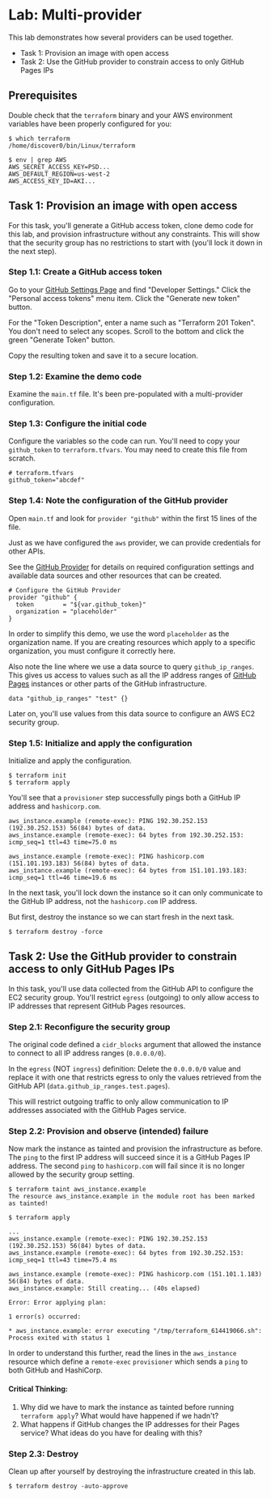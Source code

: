 # Lab: Multi-provider

This lab demonstrates how several providers can be used together.

- Task 1: Provision an image with open access
- Task 2: Use the GitHub provider to constrain access to only GitHub Pages IPs

## Prerequisites

Double check that the `terraform` binary and your AWS environment variables have been properly configured for you:

    $ which terraform
    /home/discover0/bin/Linux/terraform

    $ env | grep AWS
    AWS_SECRET_ACCESS_KEY=PSD...
    AWS_DEFAULT_REGION=us-west-2
    AWS_ACCESS_KEY_ID=AKI...

## Task 1: Provision an image with open access

For this task, you'll generate a GitHub access token, clone demo code for this lab, and provision infrastructure without any constraints. This will show that the security group has no restrictions to start with (you'll lock it down in the next step).

### Step 1.1: Create a GitHub access token

Go to your [GitHub Settings Page](https://github.com/settings/tokens) and find "Developer Settings." Click the "Personal access tokens" menu item. Click the "Generate new token" button.

For the "Token Description", enter a name such as "Terraform 201 Token". You don't need to select any scopes. Scroll to the bottom and click the green "Generate Token" button.

Copy the resulting token and save it to a secure location.

### Step 1.2: Examine the demo code

Examine the `main.tf` file.  It's been pre-populated with a multi-provider configuration.

### Step 1.3: Configure the initial code

Configure the variables so the code can run. You'll need to copy your `github_token` to `terraform.tfvars`. You may need to create this file from scratch.

    # terraform.tfvars
    github_token="abcdef"

### Step 1.4: Note the configuration of the GitHub provider

Open `main.tf` and look for `provider "github"` within the first 15 lines of the file.

Just as we have configured the `aws` provider, we can provide credentials for other APIs.

See the [GitHub Provider](https://www.terraform.io/docs/providers/github/index.html) for details on required configuration settings and available data sources and other resources that can be created.

    # Configure the GitHub Provider
    provider "github" {
      token        = "${var.github_token}"
      organization = "placeholder"
    }

In order to simplify this demo, we use the word `placeholder` as the organization name. If you are creating resources which apply to a specific organization, you must configure it correctly here.

Also note the line where we use a data source to query `github_ip_ranges`. This gives us access to values such as all the IP address ranges of [GitHub Pages](https://pages.github.com/) instances or other parts of the GitHub infrastructure.

    data "github_ip_ranges" "test" {}

Later on, you'll use values from this data source to configure an AWS EC2 security group.

### Step 1.5: Initialize and apply the configuration

Initialize and apply the configuration.

    $ terraform init
    $ terraform apply

You'll see that a `provisioner` step successfully pings both a GitHub IP address and `hashicorp.com`.

    aws_instance.example (remote-exec): PING 192.30.252.153 (192.30.252.153) 56(84) bytes of data.
    aws_instance.example (remote-exec): 64 bytes from 192.30.252.153: icmp_seq=1 ttl=43 time=75.0 ms

    aws_instance.example (remote-exec): PING hashicorp.com (151.101.193.183) 56(84) bytes of data.
    aws_instance.example (remote-exec): 64 bytes from 151.101.193.183: icmp_seq=1 ttl=46 time=19.6 ms

In the next task, you'll lock down the instance so it can only communicate to the GitHub IP address, not the `hashicorp.com` IP address.

But first, destroy the instance so we can start fresh in the next task.

    $ terraform destroy -force

## Task 2: Use the GitHub provider to constrain access to only GitHub Pages IPs

In this task, you'll use data collected from the GitHub API to configure the EC2 security group. You'll restrict `egress` (outgoing) to only allow access to IP addresses that represent GitHub Pages resources.

### Step 2.1: Reconfigure the security group

The original code defined a `cidr_blocks` argument that allowed the instance to connect to all IP address ranges (`0.0.0.0/0`).

In the `egress` (NOT `ingress`) definition: Delete the `0.0.0.0/0` value and replace it with one that restricts egress to only the values retrieved from the GitHub API (`data.github_ip_ranges.test.pages`).

This will restrict outgoing traffic to only allow communication to IP addresses associated with the GitHub Pages service.

### Step 2.2: Provision and observe (intended) failure

Now mark the instance as tainted and provision the infrastructure as before. The `ping` to the first IP address will succeed since it is a GitHub Pages IP address. The second `ping` to `hashicorp.com` will fail since it is no longer allowed by the security group setting.

    $ terraform taint aws_instance.example
    The resource aws_instance.example in the module root has been marked as tainted!

    $ terraform apply

    ...
    aws_instance.example (remote-exec): PING 192.30.252.153 (192.30.252.153) 56(84) bytes of data.
    aws_instance.example (remote-exec): 64 bytes from 192.30.252.153: icmp_seq=1 ttl=43 time=75.4 ms

    aws_instance.example (remote-exec): PING hashicorp.com (151.101.1.183) 56(84) bytes of data.
    aws_instance.example: Still creating... (40s elapsed)

    Error: Error applying plan:

    1 error(s) occurred:

    * aws_instance.example: error executing "/tmp/terraform_614419066.sh": Process exited with status 1

In order to understand this further, read the lines in the `aws_instance` resource which define a `remote-exec` `provisioner` which sends a `ping` to both GitHub and HashiCorp.

#### Critical Thinking:

1. Why did we have to mark the instance as tainted before running `terraform apply`?  What would have happened if we hadn't?
2. What happens if GitHub changes the IP addresses for their Pages service?  What ideas do you have for dealing with this?

### Step 2.3: Destroy

Clean up after yourself by destroying the infrastructure created in this lab.

    $ terraform destroy -auto-approve
